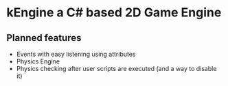 # kEngine a C# based 2D Game Engine

## Planned features
* Events with easy listening using attributes
* Physics Engine
* Physics checking after user scripts are executed (and a way to disable it)
